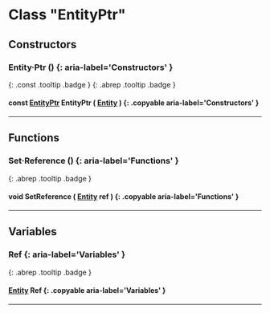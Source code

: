 # Class "EntityPtr"
## Constructors
### Entity·Ptr () {: aria-label='Constructors' }
[ ](#){: .const .tooltip .badge } [ ](#){: .abrep .tooltip .badge }
#### const [EntityPtr](../rep/EntityPtr) EntityPtr ( [Entity](../rep/Entity ) ) {: .copyable aria-label='Constructors' }

___ 
## Functions
### Set·Reference () {: aria-label='Functions' }
[ ](#){: .abrep .tooltip .badge }
#### void SetReference ( [Entity](../rep/Entity) ref ) {: .copyable aria-label='Functions' }

___ 
## Variables
### Ref {: aria-label='Variables' }
[ ](#){: .abrep .tooltip .badge }
#### [Entity](../rep/Entity) Ref {: .copyable aria-label='Variables' }

___ 
